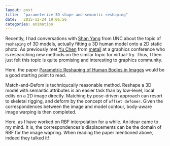 ```yaml
---
layout: post
title:  "parameterize 3D shape and semantic reshaping"
date:   2015-12-24 19:06:56
categories: animation
---
```


Recently, I had conversations with [Shan Yang] from UNC about the topic of `reshaping` of 3D models, actually fitting a 3D human model onto a 2D static photo.
As previously met [Yu Chen] from [metail] at a graphics conference who is researching new methods on the similar topic for virtual-try.
Thus, I then just felt this topic is quite promising and interesting to graphics community.

Here, the paper [Parametric Reshaping of Human Bodies in Images] would be a good starting point to read.

Match-and-Defom is techniqucally reasonable method. Reshape a 3D model with semantic attributes is an easier task than by low-level, local edits on a 2D image directly.
Matching by pose-driven approach can resort to skeletal rigging, and deform by the concept of `offset defomer`. Given the correspondences between the image and model contour,
body-aware image warping is then completed.

Here, as I have worked on RBF interpolation for a while. An idear came to my mind. It is, the correspondences's displacements can be the domain of RBF for the image wapring.
When reading the paper mentioned above, indeed they talked it!

[Shan Yang]: www.cs.unc.edu/~alexyang/
[metail]: http://metail.com/
[Yu Chen]: http://mi.eng.cam.ac.uk/~yc301/
[Parametric Reshaping of Human Bodies in Images]: http://sweb.cityu.edu.hk/hongbofu/projects/ParametricBodyReshaping/
